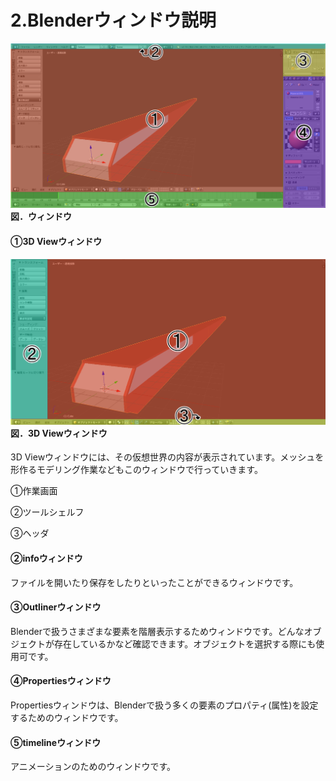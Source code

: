 # 2.Blenderウィンドウ説明

![](/assets/window1.png)**図．ウィンドウ**

#### ➀3D Viewウィンドウ

#### ![](/assets/window2.png)**図．3D Viewウィンドウ**

3D Viewウィンドウには、その仮想世界の内容が表示されています。メッシュを形作るモデリング作業などもこのウィンドウで行っていきます。

➀作業画面

②ツールシェルフ

③ヘッダ

#### ②infoウィンドウ

ファイルを開いたり保存をしたりといったことができるウィンドウです。

#### ③Outlinerウィンドウ

Blenderで扱うさまざまな要素を階層表示するためウィンドウです。どんなオブジェクトが存在しているかなど確認できます。オブジェクトを選択する際にも使用可です。

#### ④Propertiesウィンドウ

Propertiesウィンドウは、Blenderで扱う多くの要素のプロパティ\(属性\)を設定するためのウィンドウです。

#### ⑤timelineウィンドウ

アニメーションのためのウィンドウです。

